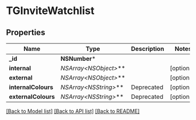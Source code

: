 # TGInviteWatchlist

## Properties
Name | Type | Description | Notes
------------ | ------------- | ------------- | -------------
**_id** | **NSNumber*** |  | 
**internal** | **NSArray&lt;NSObject*&gt;*** |  | [optional] 
**external** | **NSArray&lt;NSObject*&gt;*** |  | [optional] 
**internalColours** | **NSArray&lt;NSString*&gt;*** | Deprecated | [optional] 
**externalColours** | **NSArray&lt;NSString*&gt;*** | Deprecated | [optional] 

[[Back to Model list]](../README.md#documentation-for-models) [[Back to API list]](../README.md#documentation-for-api-endpoints) [[Back to README]](../README.md)



